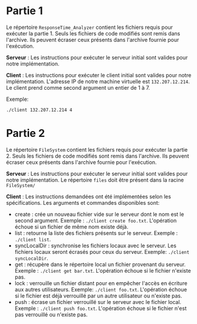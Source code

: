 # Partie 1
Le répertoire `ResponseTime_Analyzer` contient les fichiers requis pour exécuter la partie 1.
Seuls les fichiers de code modifiés sont remis dans l'archive.
Ils peuvent écraser ceux présents dans l'archive fournie pour l'exécution.

**Serveur** : Les instructions pour exécuter le serveur initial sont valides pour notre implémentation.

**Client** : Les instructions pour exécuter le client initial sont valides pour notre implémentation.
L'adresse IP de notre machine virtuelle est `132.207.12.214`.
Le client prend comme second argument un entier de 1 à 7.

Exemple:
```
./client 132.207.12.214 4
```

# Partie 2
Le répertoire `FileSystem` contient les fichiers requis pour exécuter la partie 2.
Seuls les fichiers de code modifiés sont remis dans l'archive.
Ils peuvent écraser ceux présents dans l'archive fournie pour l'exécution.

**Serveur** : Les instructions pour exécuter le serveur initial sont valides pour notre implémentation.
Le répertoire `files` doit être présent dans la racine `FileSystem/`

**Client** : Les instructions demandées ont été implémentées selon les spécifications.
Les arguments et commandes disponibles sont:
* create : crée un nouveau fichier vide sur le serveur dont le nom est le second argument.
  Exemple : `./client create foo.txt`.
  L'opération échoue si un fichier de même nom existe déjà.
* list : retourne la liste des fichiers présents sur le serveur.
  Exemple : `./client list`.
* syncLocalDir : synchronise les fichiers locaux avec le serveur.
  Les fichiers locaux seront écrasés pour ceux du serveur.
  Exemple: `./client syncLocalDir`.
* get : récupère dans le répertoire local un fichier provenant du serveur.
  Exemple : `./client get bar.txt`.
  L'opération échoue si le fichier n'existe pas.
* lock : verrouille un fichier distant pour en empêcher l'accès en écriture aux autres utilisateurs.
  Exemple: `./client foo.txt`.
  L'opération échoue si le fichier est déjà verrouillé par un autre utilisateur ou n'existe pas.
* push : écrase un fichier verrouillé sur le serveur avec le fichier local.
  Exemple : `./client push foo.txt`.
  L'opération échoue si le fichier n'est pas verrouillé ou n'existe pas.
